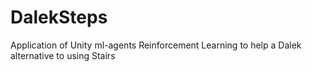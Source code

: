 # DalekSteps
Application of Unity ml-agents Reinforcement Learning to help a Dalek alternative to using Stairs
